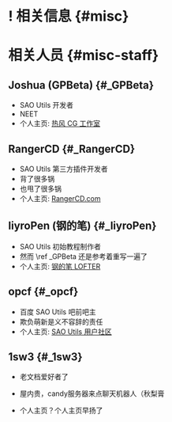 
# ! 相关信息 {#misc}

# 相关人员 {#misc-staff}

## Joshua (GPBeta) {#_GPBeta}

- SAO Utils 开发者
- NEET
- 个人主页: <A HREF="http://www.gpbeta.com/" TARGET="_blank">热风 CG 工作室</A>

## RangerCD {#_RangerCD}

- SAO Utils 第三方插件开发者
- 背了很多锅
- 也甩了很多锅
- 个人主页: <A HREF="http://www.rangercd.com/" TARGET="_blank">RangerCD.com</A>

## liyroPen (钢的笔) {#_liyroPen}

- SAO Utils 初始教程制作者
- 然而 \ref _GPBeta 还是参考着重写一遍了
- 个人主页: <A HREF="http://liyropen.lofter.com/" TARGET="_blank">钢的笔 LOFTER</A>

## opcf {#_opcf}

- 百度 SAO Utils 吧前吧主
- 欺负萌新是义不容辞的责任
- 个人主页: <A HREF="http://bbs.gpbeta.com/?5" TARGET="_blank">SAO Utils 用户社区</A>

## 1sw3 {#_1sw3}

- 老文档爱好者了
- 屋内贵，candy服务器来点聊天机器人（秋梨膏

  [f(x,y)]: f(x(y)) (注释： ---/-/.--/.-/-.--/./...-/./-./.../.-/-.--/././-/..../.-./.-/-.--/---/..-/.-./..-./.-/-.--/---/-././-.--/.-/-.--/./../--./..../-/-.--/.-/-.--/../-..-/.../.-/-.--/../-././-./.-/-.--/../-..-/.../.-/-.--/../--./.-../.-/-/../-./.--./.-/-.--)

- 个人主页？个人主页早扬了